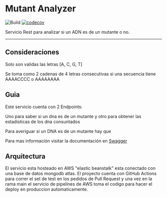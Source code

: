 # Mutant Analyzer
![Build](https://github.com/FredeHG/mutant/workflows/build/badge.svg)
[![codecov](https://codecov.io/gh/FredeHG/mutant/branch/master/graph/badge.svg)](https://codecov.io/gh/FredeHG/mutant)

Servicio Rest para analizar si un ADN es de un mutante o no.

---

## Consideraciones

Solo son validas las letras [A, C, G, T]

Se toma como 2 cadenas de 4 letras consecutivas si una secuencia tiene AAAACCCC o AAAAAAAA

## Guia
Este servicio cuenta con 2 Endpoints:

Uno para saber si un dna es de un mutante y otro para obtener las estadisticas de los dna consuntados

Para averiguar si un DNA es de un mutante hay que

Para mas información visitar la documentación en [Swagger](http://mutantmeli-env.eba-vmskaduw.us-east-2.elasticbeanstalk.com/swagger-ui.html)


## Arquitectura

El servicio esta hosteado en AWS "elastic beanstalk" esta conectado con una base de datos mongodb atlas.
El proyecto cuenta con GitHub Actions para correr el set de test en los pedidos de Pull Request
y una vez en la rama main el servicio de pipelines de AWS toma el codigo para hacer el deploy en produccion automaticamente. 



